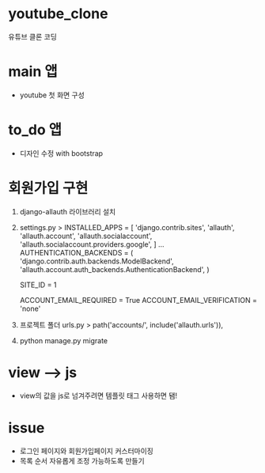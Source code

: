 # youtube_clone
유튜브 클론 코딩

# main 앱
- youtube 첫 화면 구성

# to_do 앱
- 디자인 수정 with bootstrap

# 회원가입 구현
1. django-allauth 라이브러리 설치
2. settings.py > 
    INSTALLED_APPS = [
    'django.contrib.sites',
    'allauth',
    'allauth.account',
    'allauth.socialaccount',
    'allauth.socialaccount.providers.google',
    ]
    ...
    AUTHENTICATION_BACKENDS = (
    'django.contrib.auth.backends.ModelBackend',
    'allauth.account.auth_backends.AuthenticationBackend',
    )

    SITE_ID = 1

    ACCOUNT_EMAIL_REQUIRED = True
    ACCOUNT_EMAIL_VERIFICATION = 'none'

3. 프로젝트 폴더 urls.py > path('accounts/', include('allauth.urls')),
4. python manage.py migrate

# view --> js
- view의 값을 js로 넘겨주려면 템플릿 태그 사용하면 됌!

# issue
- 로그인 페이지와 회원가입페이지 커스터마이징
- 목록 순서 자유롭게 조정 가능하도록 만들기